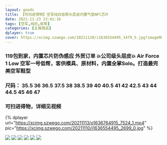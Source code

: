 ```yaml
---
layout: goods
title: 【可扫进得物】空军纯白低帮头层皮内置气垫NFC芯片
date: 2021-11-23 23:41:16
tags: [空军,纯白,低帮]
categories: [主推商品]
dplayer: true
cover: https://xcimg.szwego.com/20211110/i1636554495_1479_5.jpg?imageMogr2/auto-orient/thumbnail/!320x320r/quality/100/format/jpg
---
```


### 119包到家，内置芯片防伪感应 外贸订单 💥公司级头层皮💥 Air Force 1 Low 空军一号低帮，客供模具、原材料，内置全掌Solo。打造最完美空军鞋型  

### 尺码： 35.5 36 36.5 37.5 38 38.5 39 40 40.5 41 42 42.5 43 44 44.5 45 46 47

### 可扫进得物，详细见视频
{%  dplayer
    url="https://xcimg.szwego.com/20211113/o1636764915_7524_1.mp4"
    pic="https://xcimg.szwego.com/20211110/i1636554495_2699_0.jpg"
%}

![](https://xcimg.szwego.com/20211110/i1636554495_2699_0.jpg)
![](https://xcimg.szwego.com/20211110/i1636554495_5612_1.jpg)
![](https://xcimg.szwego.com/20211110/i1636554495_3623_3.jpg)
![](https://xcimg.szwego.com/20211110/i1636554495_3959_4.jpg)
![](https://xcimg.szwego.com/20211110/i1636554495_6926_2.jpg)
![](https://xcimg.szwego.com/20211110/i1636554495_1479_5.jpg)